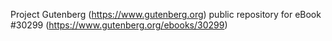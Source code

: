 Project Gutenberg (https://www.gutenberg.org) public repository for eBook #30299 (https://www.gutenberg.org/ebooks/30299)
